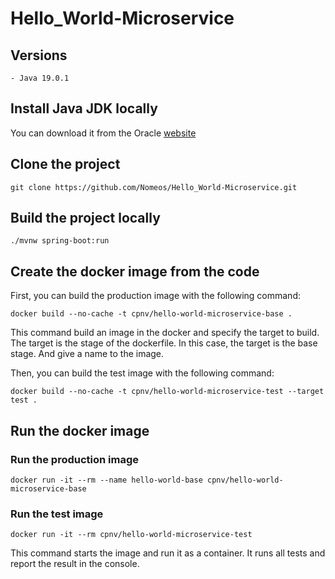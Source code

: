 # Hello_World-Microservice

## Versions

    - Java 19.0.1

## Install Java JDK locally

You can download it from the Oracle [website](https://www.oracle.com/java/technologies/downloads/#jdk19-windows)

## Clone the project

```
git clone https://github.com/Nomeos/Hello_World-Microservice.git
```

## Build the project locally

```
./mvnw spring-boot:run
```

## Create the docker image from the code

First, you can build the production image with the following command:
```
docker build --no-cache -t cpnv/hello-world-microservice-base .
```

This command build an image in the docker and specify the target to build.
The target is the stage of the dockerfile. In this case, the target is the base stage. And give a name to the image.

Then, you can build the test image with the following command:
```
docker build --no-cache -t cpnv/hello-world-microservice-test --target test .
```

## Run the docker image

### Run the production image

```
docker run -it --rm --name hello-world-base cpnv/hello-world-microservice-base
```
### Run the test image

```
docker run -it --rm cpnv/hello-world-microservice-test
```

This command starts the image and run it as a container.
It runs all tests and report the result in the console.

